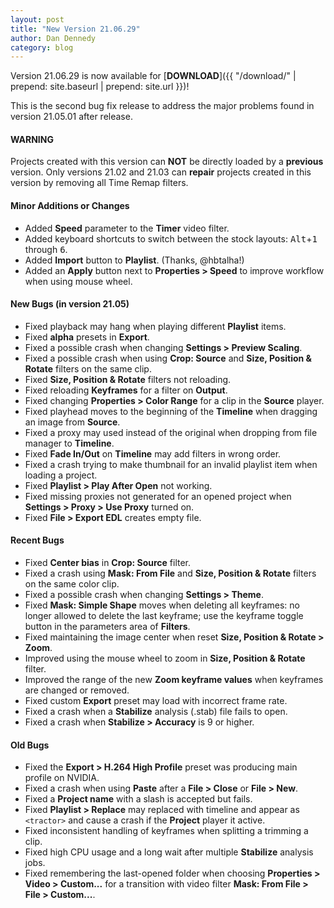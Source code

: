 ```yaml
---
layout: post
title: "New Version 21.06.29"
author: Dan Dennedy
category: blog
---
```


Version 21.06.29 is now available for [**DOWNLOAD**]({{ "/download/" | prepend: site.baseurl | prepend: site.url }})!

This is the second bug fix release to address the major problems found in version 21.05.01 after release.

#### WARNING

Projects created with this version can **NOT** be directly loaded by a **previous** version. Only versions 21.02 and
21.03 can **repair** projects created in this version by removing all Time Remap filters.

#### Minor Additions or Changes

- Added **Speed** parameter to the **Timer** video filter.
- Added keyboard shortcuts to switch between the stock layouts: <kbd>Alt</kbd>+<kbd>1</kbd> through <kbd>6</kbd>.
- Added **Import** button to **Playlist**. (Thanks, @hbtalha!)
- Added an **Apply** button next to **Properties > Speed** to improve workflow when using mouse wheel.

#### New Bugs (in version 21.05)

- Fixed playback may hang when playing different **Playlist** items.
- Fixed **alpha** presets in **Export**.
- Fixed a possible crash when changing **Settings > Preview Scaling**.
- Fixed a possible crash when using **Crop: Source** and **Size, Position & Rotate** filters on the same clip.
- Fixed **Size, Position & Rotate** filters not reloading.
- Fixed reloading **Keyframes** for a filter on **Output**.
- Fixed changing **Properties > Color Range** for a clip in the **Source** player.
- Fixed playhead moves to the beginning of the **Timeline** when dragging an image from **Source**.
- Fixed a proxy may used instead of the original when dropping from file manager to **Timeline**.
- Fixed **Fade In/Out** on **Timeline** may add filters in wrong order.
- Fixed a crash trying to make thumbnail for an invalid playlist item when loading a project.
- Fixed **Playlist > Play After Open** not working.
- Fixed missing proxies not generated for an opened project when **Settings > Proxy > Use Proxy** turned on.
- Fixed **File > Export EDL** creates empty file.

#### Recent Bugs

- Fixed **Center bias** in **Crop: Source** filter.
- Fixed a crash using **Mask: From File** and **Size, Position & Rotate** filters on the same color clip.
- Fixed a possible crash when changing **Settings > Theme**.
- Fixed **Mask: Simple Shape** moves when deleting all keyframes: no longer allowed to delete the last keyframe; use
  the keyframe toggle button in the parameters area of **Filters**.
- Fixed maintaining the image center when reset **Size, Position & Rotate > Zoom**.
- Improved using the mouse wheel to zoom in **Size, Position & Rotate** filter.
- Improved the range of the new **Zoom keyframe values** when keyframes are changed or removed.
- Fixed custom **Export** preset may load with incorrect frame rate.
- Fixed a crash when a **Stabilize** analysis (.stab) file fails to open.
- Fixed a crash when **Stabilize > Accuracy** is 9 or higher.

#### Old Bugs

- Fixed the **Export > H.264 High Profile** preset was producing main profile on NVIDIA.
- Fixed a crash when using **Paste** after a **File > Close** or **File > New**.
- Fixed a **Project name** with a slash is accepted but fails.
- Fixed **Playlist > Replace** may replaced with timeline and appear as `<tractor>` and cause a crash if the **Project**
  player it active.
- Fixed inconsistent handling of keyframes when splitting a trimming a clip.
- Fixed high CPU usage and a long wait after multiple **Stabilize** analysis jobs.
- Fixed remembering the last-opened folder when choosing **Properties > Video > Custom...** for a transition with video
  filter **Mask: From File > File > Custom...**.
